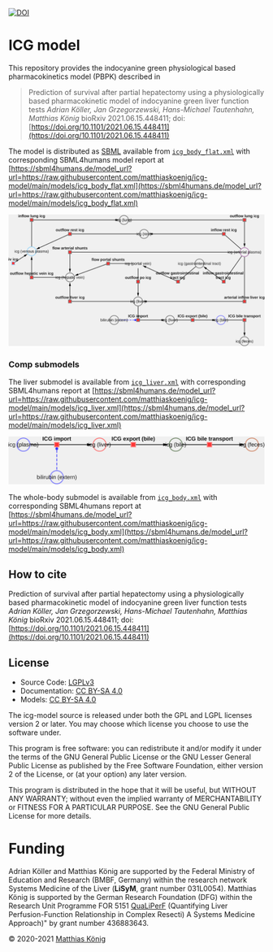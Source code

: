 [![DOI](https://zenodo.org/badge/DOI/10.5281/zenodo.5552397.svg)](https://doi.org/10.5281/zenodo.5552397)

# ICG model
This repository provides the indocyanine green physiological based pharmacokinetics model (PBPK) described in

> Prediction of survival after partial hepatectomy using a physiologically based pharmacokinetic model of indocyanine green liver function tests
*Adrian Köller, Jan Grzegorzewski, Hans-Michael Tautenhahn, Matthias König*
bioRxiv 2021.06.15.448411; doi: [https://doi.org/10.1101/2021.06.15.448411](https://doi.org/10.1101/2021.06.15.448411)


The model is distributed as [SBML](http://sbml.org) available from [`icg_body_flat.xml`](./models/icg_body_flat.xml) with 
corresponding SBML4humans model report at [https://sbml4humans.de/model_url?url=https://raw.githubusercontent.com/matthiaskoenig/icg-model/main/models/icg_body_flat.xml](https://sbml4humans.de/model_url?url=https://raw.githubusercontent.com/matthiaskoenig/icg-model/main/models/icg_body_flat.xml) 

![Visualization of the model using cy3sbml](./visualization/icg_body_flat.png)

### Comp submodels
The liver submodel is available from [`icg_liver.xml`](./models/icg_liver.xml) with corresponding SBML4humans report at
[https://sbml4humans.de/model_url?url=https://raw.githubusercontent.com/matthiaskoenig/icg-model/main/models/icg_liver.xml](https://sbml4humans.de/model_url?url=https://raw.githubusercontent.com/matthiaskoenig/icg-model/main/models/icg_liver.xml)

![Visualization of the liver submodel using cy3sbml](./visualization/icg_liver.png)

The whole-body submodel is available from [`icg_body.xml`](./models/icg_body.xml) with corresponding SBML4humans report at
[https://sbml4humans.de/model_url?url=https://raw.githubusercontent.com/matthiaskoenig/icg-model/main/models/icg_body.xml](https://sbml4humans.de/model_url?url=https://raw.githubusercontent.com/matthiaskoenig/icg-model/main/models/icg_body.xml)


## How to cite

 Prediction of survival after partial hepatectomy using a physiologically based pharmacokinetic model of indocyanine green liver function tests
*Adrian Köller, Jan Grzegorzewski, Hans-Michael Tautenhahn, Matthias König*
bioRxiv 2021.06.15.448411; doi: [https://doi.org/10.1101/2021.06.15.448411](https://doi.org/10.1101/2021.06.15.448411)


## License

* Source Code: [LGPLv3](http://opensource.org/licenses/LGPL-3.0)
* Documentation: [CC BY-SA 4.0](http://creativecommons.org/licenses/by-sa/4.0/)
* Models: [CC BY-SA 4.0](http://creativecommons.org/licenses/by-sa/4.0/)

The icg-model source is released under both the GPL and LGPL licenses version 2 or
later. You may choose which license you choose to use the software under.

This program is free software: you can redistribute it and/or modify it under
the terms of the GNU General Public License or the GNU Lesser General Public
License as published by the Free Software Foundation, either version 2 of the
License, or (at your option) any later version.

This program is distributed in the hope that it will be useful, but WITHOUT ANY
WARRANTY; without even the implied warranty of MERCHANTABILITY or FITNESS FOR A
PARTICULAR PURPOSE. See the GNU General Public License for more details.

Funding
=======
Adrian Köller and Matthias König are supported by the Federal Ministry of Education and Research (BMBF, Germany)
within the research network Systems Medicine of the Liver (**LiSyM**, grant number 031L0054). Matthias König
is supported by the German Research Foundation (DFG) within the Research Unit Programme FOR 5151
[QuaLiPerF](https://qualiperf.de) (Quantifying Liver Perfusion-Function Relationship in Complex Resecti)
A Systems Medicine Approach)" by grant number 436883643.

© 2020-2021 [Matthias König](https://livermetabolism.com)
